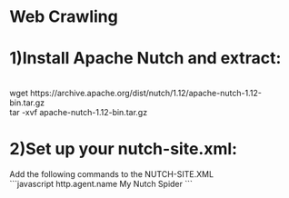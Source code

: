# Web Crawling

<h1>1)Install Apache Nutch and extract:</h1>
<br>
wget https://archive.apache.org/dist/nutch/1.12/apache-nutch-1.12-bin.tar.gz
<br>
tar -xvf apache-nutch-1.12-bin.tar.gz
<br>
<h1>2)Set up your nutch-site.xml:</h1> Add the following commands to the NUTCH-SITE.XML
<br>
```javascript
<property>
 <name>http.agent.name</name>
 <value>My Nutch Spider</value>
</property>
```
